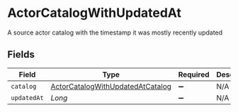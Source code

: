 # ActorCatalogWithUpdatedAt

A source actor catalog with the timestamp it was mostly recently updated


## Fields

| Field                                                                                       | Type                                                                                        | Required                                                                                    | Description                                                                                 |
| ------------------------------------------------------------------------------------------- | ------------------------------------------------------------------------------------------- | ------------------------------------------------------------------------------------------- | ------------------------------------------------------------------------------------------- |
| `catalog`                                                                                   | [ActorCatalogWithUpdatedAtCatalog](../../models/shared/ActorCatalogWithUpdatedAtCatalog.md) | :heavy_minus_sign:                                                                          | N/A                                                                                         |
| `updatedAt`                                                                                 | *Long*                                                                                      | :heavy_minus_sign:                                                                          | N/A                                                                                         |